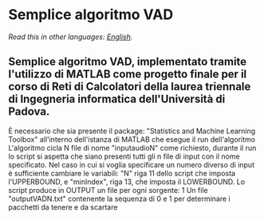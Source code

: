 # **Semplice algoritmo VAD**

*Read this in other languages: [English](README.en.md).*

## Semplice algoritmo VAD, implementato tramite l'utilizzo di MATLAB come progetto finale per il corso di Reti di Calcolatori della laurea triennale di Ingegneria informatica dell'Università di Padova.

È necessario che sia presente il package: "Statistics and Machine Learning Toolbox" all'interno dell'istanza di MATLAB che esegue il run dell'algoritmo
L'algoritmo cicla N file di nome "inputaudioN" come richiesto,
durante il run lo script si aspetta che siano presenti tutti gli n file di input con il nome specificato.
Nel caso in cui si voglia specificare un numero diverso di input è sufficiente cambiare le variabili: "N" riga 11 dello script che imposta l'UPPERBOUND,
e "minIndex", riga 13, che imposta il LOWERBOUND.
Lo script produce in OUTPUT un file per ogni sorgente: 
1  Un file "outputVADN.txt" contenente la sequenza di 0 e 1 per determinare i pacchetti da tenere e da scartare

